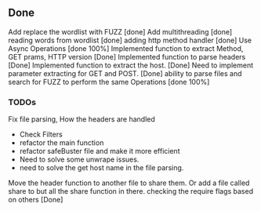 
## Done
Add replace the wordlist with FUZZ [done]
Add multithreading [done]
reading words from wordlist [done]
adding http method handler [done]
Use Async Operations [done 100%]
Implemented function to extract Method, GET prams, HTTP version [Done]
Implemented function to parse headers [Done]
Implemented function to extract the host. [Done]
Need to implement parameter extracting for GET and POST. [Done]
ability to parse files and search for FUZZ to perform the same Operations [done 100%]
### TODOs
Fix file parsing, How the headers are handled
- Check Filters
- refactor the main function
- refactor safeBuster file and make it more efficient
- Need to solve some unwrape issues.
- need to solve the get host name in the file parsing.

Move the header function to another file to share them. Or add a file called share to but all the share function in there.
checking the require flags based on others [Done]
